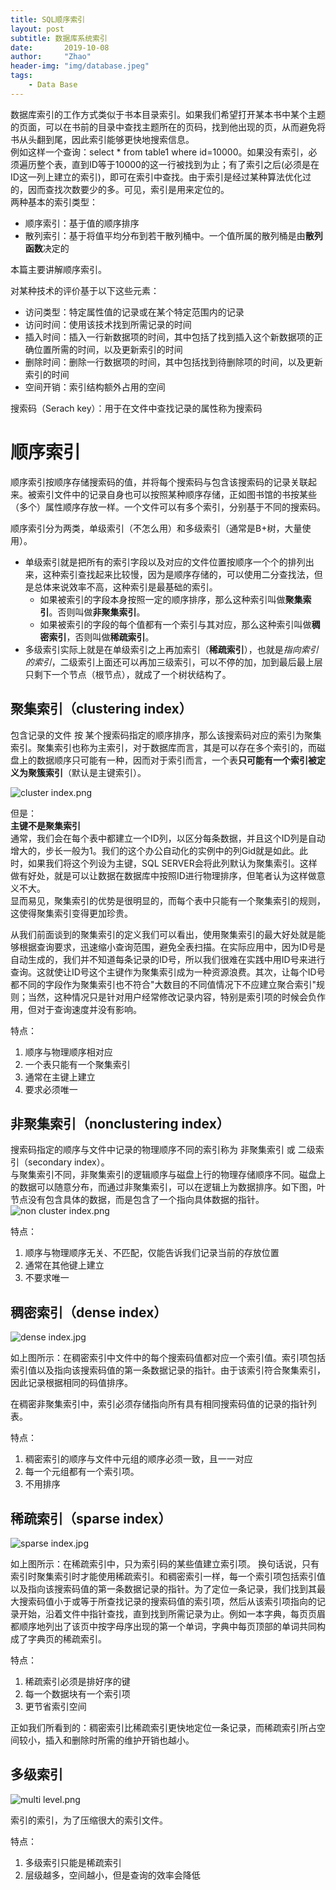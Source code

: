 ```yaml
---
title: SQL顺序索引
layout: post
subtitle: 数据库系统索引
date:       2019-10-08
author:     "Zhao"
header-img: "img/database.jpeg"
tags: 
    - Data Base
---
```

数据库索引的工作方式类似于书本目录索引。如果我们希望打开某本书中某个主题的页面，可以在书前的目录中查找主题所在的页码，找到他出现的页，从而避免将书从头翻到尾，因此索引能够更快地搜索信息。  
例如这样一个查询：select * from table1 where id=10000。如果没有索引，必须遍历整个表，直到ID等于10000的这一行被找到为止；有了索引之后(必须是在ID这一列上建立的索引)，即可在索引中查找。由于索引是经过某种算法优化过的，因而查找次数要少的多。可见，索引是用来定位的。  
两种基本的索引类型：

- 顺序索引：基于值的顺序排序
- 散列索引：基于将值平均分布到若干散列桶中。一个值所属的散列桶是由**散列函数**决定的

本篇主要讲解顺序索引。

对某种技术的评价基于以下这些元素：

- 访问类型：特定属性值的记录或在某个特定范围内的记录
- 访问时间：使用该技术找到所需记录的时间
- 插入时间：插入一行新数据项的时间，其中包括了找到插入这个新数据项的正确位置所需的时间，以及更新索引的时间
- 删除时间：删除一行数据项的时间，其中包括找到待删除项的时间，以及更新索引的时间
- 空间开销：索引结构额外占用的空间

搜索码（Serach key）：用于在文件中查找记录的属性称为搜索码

# 顺序索引

顺序索引按顺序存储搜索码的值，并将每个搜索码与包含该搜索码的记录关联起来。被索引文件中的记录自身也可以按照某种顺序存储，正如图书馆的书按某些（多个）属性顺序存放一样。一个文件可以有多个索引，分别基于不同的搜索码。  

顺序索引分为两类，单级索引（不怎么用）和多级索引（通常是B+树，大量使用）。
- 单级索引就是把所有的索引字段以及对应的文件位置按顺序一个个的排列出来，这种索引查找起来比较慢，因为是顺序存储的，可以使用二分查找法，但是总体来说效率不高，这种索引是最基础的索引。
    - 如果被索引的字段本身按照一定的顺序排序，那么这种索引叫做**聚集索引**。否则叫做**非聚集索引**。
    - 如果被索引的字段的每个值都有一个索引与其对应，那么这种索引叫做**稠密索引**，否则叫做**稀疏索引**。
- 多级索引实际上就是在单级索引之上再加索引（**稀疏索引**），也就是*指向索引的索引*，二级索引上面还可以再加三级索引，可以不停的加，加到最后最上层只剩下一个节点（根节点），就成了一个树状结构了。

## 聚集索引（clustering index）

包含记录的文件 按 某个搜索码指定的顺序排序，那么该搜索码对应的索引为聚集索引。聚集索引也称为主索引，对于数据库而言，其是可以存在多个索引的，而磁盘上的数据顺序只可能有一种，因而对于索引而言，一个表**只可能有一个索引被定义为聚簇索引**（默认是主键索引）。 

![cluster index.png](https://i.loli.net/2019/10/08/JtqgP7Mj9ZCwU14.png) 

但是：  
**主键不是聚集索引**          
通常，我们会在每个表中都建立一个ID列，以区分每条数据，并且这个ID列是自动增大的，步长一般为1。我们的这个办公自动化的实例中的列Gid就是如此。此时，如果我们将这个列设为主键，SQL SERVER会将此列默认为聚集索引。这样做有好处，就是可以让数据在数据库中按照ID进行物理排序，但笔者认为这样做意义不大。  
显而易见，聚集索引的优势是很明显的，而每个表中只能有一个聚集索引的规则，这使得聚集索引变得更加珍贵。      

从我们前面谈到的聚集索引的定义我们可以看出，使用聚集索引的最大好处就是能够根据查询要求，迅速缩小查询范围，避免全表扫描。在实际应用中，因为ID号是自动生成的，我们并不知道每条记录的ID号，所以我们很难在实践中用ID号来进行查询。这就使让ID号这个主键作为聚集索引成为一种资源浪费。其次，让每个ID号都不同的字段作为聚集索引也不符合"大数目的不同值情况下不应建立聚合索引"规则；当然，这种情况只是针对用户经常修改记录内容，特别是索引项的时候会负作用，但对于查询速度并没有影响。  

特点：  
1. 顺序与物理顺序相对应
2. 一个表只能有一个聚集索引
3. 通常在主键上建立
4. 要求必须唯一

## 非聚集索引（nonclustering index）

搜索码指定的顺序与文件中记录的物理顺序不同的索引称为 非聚集索引 或 二级索引（secondary index）。  
与聚集索引不同，非聚集索引的逻辑顺序与磁盘上行的物理存储顺序不同。磁盘上的数据可以随意分布，而通过非聚集索引，可以在逻辑上为数据排序。如下图，叶节点没有包含具体的数据，而是包含了一个指向具体数据的指针。
![non cluster index.png](https://i.loli.net/2019/10/08/MPWXj8JaSAVrRHz.png)

特点：  
1. 顺序与物理顺序无关、不匹配，仅能告诉我们记录当前的存放位置
2. 通常在其他键上建立
3. 不要求唯一

## 稠密索引（dense index）

![dense index.jpg](https://i.loli.net/2019/10/08/rhOv9DMiWo1pBjs.jpg)

如上图所示：在稠密索引中文件中的每个搜索码值都对应一个索引值。索引项包括索引值以及指向该搜索码值的第一条数据记录的指针。由于该索引符合聚集索引，因此记录根据相同的码值排序。 

在稠密非聚集索引中，索引必须存储指向所有具有相同搜索码值的记录的指针列表。

特点：  
1. 稠密索引的顺序与文件中元组的顺序必须一致，且一一对应
2. 每一个元组都有一个索引项。
3. 不用排序

## 稀疏索引（sparse index）
![sparse index.jpg](https://i.loli.net/2019/10/08/Jf8ipTLgH1oeBPj.jpg)

如上图所示：在稀疏索引中，只为索引码的某些值建立索引项。
换句话说，只有索引时聚集索引时才能使用稀疏索引。和稠密索引一样，每一个索引项包括索引值以及指向该搜索码值的第一条数据记录的指针。为了定位一条记录，我们找到其最大搜索码值小于或等于所查找记录的搜索码值的索引项，然后从该索引项指向的记录开始，沿着文件中指针查找，直到找到所需记录为止。例如一本字典，每页页眉都顺序地列出了该页中按字母序出现的第一个单词，字典中每页顶部的单词共同构成了字典页的稀疏索引。

特点：  
1. 稀疏索引必须是排好序的键
2. 每一个数据块有一个索引项
3. 更节省索引空间

正如我们所看到的：稠密索引比稀疏索引更快地定位一条记录，而稀疏索引所占空间较小，插入和删除时所需的维护开销也越小。

## 多级索引

![multi level.png](https://i.loli.net/2019/10/09/IEwtKaXqS9l5VQ3.png)

索引的索引，为了压缩很大的索引文件。

特点：  
1. 多级索引只能是稀疏索引
2. 层级越多，空间越小，但是查询的效率会降低